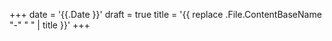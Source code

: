 +++
date = '{{.Date }}'
draft = true
title = '{{ replace .File.ContentBaseName "-" " " | title }}'
+++
